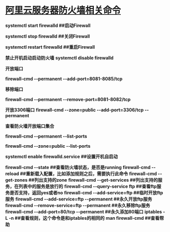 # [阿里云服务器防火墙相关命令](https://www.cnblogs.com/zijue/p/12929500.html)

**systemctl start firewalld ##启动Firewall**

**systemctl stop firewalld ##关闭Firewall**

**systemctl restart firewalld ##重启Firewall**

**禁止开机启动启动防火墙**
**systemctl disable firewalld**

**开放端口**

**firewall-cmd --permanent --add-port=8081-8085/tcp**

**移除端口**

**firewall-cmd --permanent --remove-port=8081-8082/tcp**

**开放3306端口**
**firewall-cmd --zone=public --add-port=3306/tcp --permanent**

**查看防火墙开放端口集合**

**firewall-cmd --permanent --list-ports**

**firewall-cmd --zone=public --list-ports**

**systemctl enable firewalld.service ##设置开机自启动**

**firewall-cmd --state ##查看防火墙状态，是否是running**
**firewall-cmd --reload ##重新载入配置，比如添加规则之后，需要执行此命令**
**firewall-cmd --get-zones ##列出支持的zone**
**firewall-cmd --get-services ##列出支持的服务，在列表中的服务是放行的**
**firewall-cmd --query-service ftp ##查看ftp服务是否支持，返回yes或者no**
**firewall-cmd --add-service=ftp ##临时开放ftp服务**
**firewall-cmd --add-service=ftp --permanent ##永久开放ftp服务**
**firewall-cmd --remove-service=ftp --permanent ##永久移除ftp服务**
**firewall-cmd --add-port=80/tcp --permanent ##永久添加80端口** 
**iptables -L -n ##查看规则，这个命令是和iptables的相同的**
**man firewall-cmd ##查看帮助**

